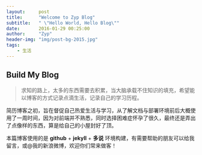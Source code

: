 ```yaml
---
layout:     post
title:      "Welcome to Zyp Blog"
subtitle:   " \"Hello World, Hello Blog\""
date:       2016-01-29 00:25:00
author:     "Zyp"
header-img: "img/post-bg-2015.jpg"
tags:
    - 生活
---
```


## Build My Blog


> 求知的路上，太多的东西需要去积累，当大脑承载不住知识的填充，希望能以博客的方式记录点滴生活，记录自己的学习历程。

简历博客之初，旨在督促自己热爱生活与学习，从了解文档与部署环境前后大概使用了一周时间，因为对前端并不熟悉，同时选择困难症怀孕了很久，最终还是弄出了点像样的东西，算是给自己的小屋封好了顶。

本篇博客使用的是 **github** + **jekyll** + **多说** 环境构建，有需要帮助的朋友可以给我留言，或@我的新浪微博，欢迎你们常来做客！










